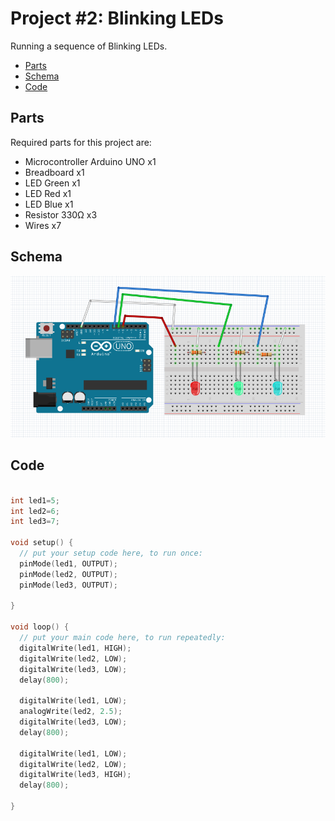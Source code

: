# Project #2: Blinking LEDs

Running a sequence of Blinking LEDs.

- [Parts](#parts)
- [Schema](#schema)
- [Code](#code)

## Parts
Required parts for this project are:
- Microcontroller Arduino UNO x1
- Breadboard x1
- LED Green x1
- LED Red x1
- LED Blue x1
- Resistor 330Ω x3
- Wires x7

## Schema
![The Breadboard](./assets/schemaBreadboard.PNG?raw=true)

## Code
```c

int led1=5;
int led2=6;
int led3=7;

void setup() {
  // put your setup code here, to run once:
  pinMode(led1, OUTPUT);
  pinMode(led2, OUTPUT);
  pinMode(led3, OUTPUT);

}

void loop() {
  // put your main code here, to run repeatedly:
  digitalWrite(led1, HIGH);
  digitalWrite(led2, LOW);
  digitalWrite(led3, LOW);
  delay(800);
  
  digitalWrite(led1, LOW);
  analogWrite(led2, 2.5);
  digitalWrite(led3, LOW);
  delay(800);

  digitalWrite(led1, LOW);
  digitalWrite(led2, LOW);
  digitalWrite(led3, HIGH);
  delay(800);
  
}
```
